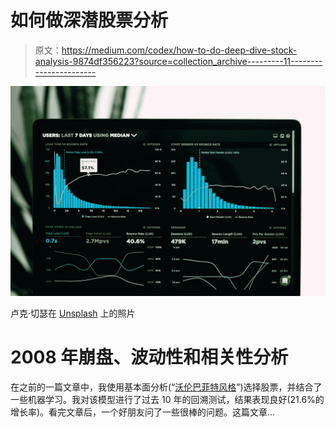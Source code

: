 # 如何做深潜股票分析

> 原文：<https://medium.com/codex/how-to-do-deep-dive-stock-analysis-9874df356223?source=collection_archive---------11----------------------->

![](img/6e8689641d20f0d4f9353f8cdb47fb25.png)

卢克·切瑟在 [Unsplash](https://unsplash.com?utm_source=medium&utm_medium=referral) 上的照片

# 2008 年崩盘、波动性和相关性分析

在之前的一篇文章中，我使用基本面分析(“[沃伦巴菲特风格](https://carlwesterby.medium.com/you-can-invest-like-warren-buffet-8f090a30a50b)”)选择股票，并结合了一些机器学习。我对该模型进行了过去 10 年的回溯测试，结果表现良好(21.6%的增长率)。看完文章后，一个好朋友问了一些很棒的问题。这篇文章…